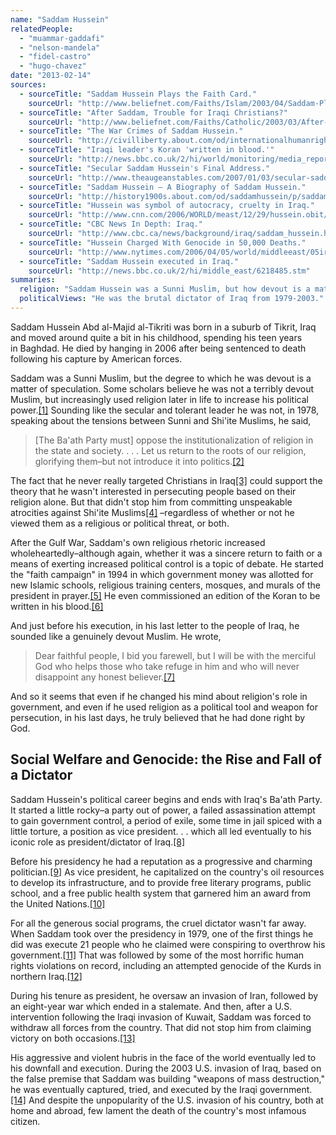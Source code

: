 ```yaml
---
name: "Saddam Hussein"
relatedPeople:
  - "muammar-gaddafi"
  - "nelson-mandela"
  - "fidel-castro"
  - "hugo-chavez"
date: "2013-02-14"
sources:
  - sourceTitle: "Saddam Hussein Plays the Faith Card."
    sourceUrl: "http://www.beliefnet.com/Faiths/Islam/2003/04/Saddam-Plays-The-Faith-Card.aspx"
  - sourceTitle: "After Saddam, Trouble for Iraqi Christians?"
    sourceUrl: "http://www.beliefnet.com/Faiths/Catholic/2003/03/After-Saddam-Trouble-For-Iraqi-Christians.aspx?p=1"
  - sourceTitle: "The War Crimes of Saddam Hussein."
    sourceUrl: "http://civilliberty.about.com/od/internationalhumanrights/p/saddam_hussein.htm"
  - sourceTitle: "Iraqi leader's Koran 'written in blood.'"
    sourceUrl: "http://news.bbc.co.uk/2/hi/world/monitoring/media_reports/941490.stm"
  - sourceTitle: "Secular Saddam Hussein's Final Address."
    sourceUrl: "http://www.theaugeanstables.com/2007/01/03/secular-saddam-husseins-final-address/"
  - sourceTitle: "Saddam Hussein – A Biography of Saddam Hussein."
    sourceUrl: "http://history1900s.about.com/od/saddamhussein/p/saddamhussein.htm"
  - sourceTitle: "Hussein was symbol of autocracy, cruelty in Iraq."
    sourceUrl: "http://www.cnn.com/2006/WORLD/meast/12/29/hussein.obit/index.html"
  - sourceTitle: "CBC News In Depth: Iraq."
    sourceUrl: "http://www.cbc.ca/news/background/iraq/saddam_hussein.html"
  - sourceTitle: "Hussein Charged With Genocide in 50,000 Deaths."
    sourceUrl: "http://www.nytimes.com/2006/04/05/world/middleeast/05iraq.html?pagewanted=all&_r=0"
  - sourceTitle: "Saddam Hussein executed in Iraq."
    sourceUrl: "http://news.bbc.co.uk/2/hi/middle_east/6218485.stm"
summaries:
  religion: "Saddam Hussein was a Sunni Muslim, but how devout is a matter of debate."
  politicalViews: "He was the brutal dictator of Iraq from 1979-2003."
---
```


Saddam Hussein Abd al-Majid al-Tikriti was born in a suburb of Tikrit, Iraq and moved around quite a bit in his childhood, spending his teen years in Baghdad. He died by hanging in 2006 after being sentenced to death following his capture by American forces.

Saddam was a Sunni Muslim, but the degree to which he was devout is a matter of speculation. Some scholars believe he was not a terribly devout Muslim, but increasingly used religion later in life to increase his political power.<a class="source-citation" href="#http%3A%2F%2Fwww.beliefnet.com%2FFaiths%2FIslam%2F2003%2F04%2FSaddam-Plays-The-Faith-Card.aspx" title="Saddam Hussein Plays the Faith Card.">[1]</a> Sounding like the secular and tolerant leader he was not, in 1978, speaking about the tensions between Sunni and Shi'ite Muslims, he said,

>[The Ba'ath Party must] oppose the institutionalization of religion in the state and society. . . . Let us return to the roots of our religion, glorifying them–but not introduce it into politics.<a class="source-citation" href="#http%3A%2F%2Fwww.beliefnet.com%2FFaiths%2FIslam%2F2003%2F04%2FSaddam-Plays-The-Faith-Card.aspx" title="Saddam Hussein Plays the Faith Card.">[2]</a>

The fact that he never really targeted Christians in Iraq<a class="source-citation" href="#http%3A%2F%2Fwww.beliefnet.com%2FFaiths%2FCatholic%2F2003%2F03%2FAfter-Saddam-Trouble-For-Iraqi-Christians.aspx%3Fp%3D1" title="After Saddam, Trouble for Iraqi Christians?">[3]</a> could support the theory that he wasn't interested in persecuting people based on their religion alone. But that didn't stop him from committing unspeakable atrocities against Shi'ite Muslims<a class="source-citation" href="#http%3A%2F%2Fcivilliberty.about.com%2Fod%2Finternationalhumanrights%2Fp%2Fsaddam_hussein.htm" title="The War Crimes of Saddam Hussein.">[4]</a> –regardless of whether or not he viewed them as a religious or political threat, or both.

After the Gulf War, Saddam's own religious rhetoric increased wholeheartedly–although again, whether it was a sincere return to faith or a means of exerting increased political control is a topic of debate. He started the "faith campaign" in 1994 in which government money was allotted for new Islamic schools, religious training centers, mosques, and murals of the president in prayer.<a class="source-citation" href="#http%3A%2F%2Fwww.beliefnet.com%2FFaiths%2FIslam%2F2003%2F04%2FSaddam-Plays-The-Faith-Card.aspx" title="Saddam Hussein Plays the Faith Card.">[5]</a> He even commissioned an edition of the Koran to be written in his blood.<a class="source-citation" href="#http%3A%2F%2Fnews.bbc.co.uk%2F2%2Fhi%2Fworld%2Fmonitoring%2Fmedia_reports%2F941490.stm" title="Iraqi leader&apos;s Koran &apos;written in blood.&apos;">[6]</a>

And just before his execution, in his last letter to the people of Iraq, he sounded like a genuinely devout Muslim. He wrote,

>Dear faithful people, I bid you farewell, but I will be with the merciful God who helps those who take refuge in him and who will never disappoint any honest believer.<a class="source-citation" href="#http%3A%2F%2Fwww.theaugeanstables.com%2F2007%2F01%2F03%2Fsecular-saddam-husseins-final-address%2F" title="Secular Saddam Hussein&apos;s Final Address.">[7]</a>

And so it seems that even if he changed his mind about religion's role in government, and even if he used religion as a political tool and weapon for persecution, in his last days, he truly believed that he had done right by God.


## Social Welfare and Genocide: the Rise and Fall of a Dictator

Saddam Hussein's political career begins and ends with Iraq's Ba'ath Party. It started a little rocky–a party out of power, a failed assassination attempt to gain government control, a period of exile, some time in jail spiced with a little torture, a position as vice president. . . which all led eventually to his iconic role as president/dictator of Iraq.<a class="source-citation" href="#http%3A%2F%2Fhistory1900s.about.com%2Fod%2Fsaddamhussein%2Fp%2Fsaddamhussein.htm" title="Saddam Hussein – A Biography of Saddam Hussein.">[8]</a>

Before his presidency he had a reputation as a progressive and charming politician.<a class="source-citation" href="#http%3A%2F%2Fwww.cnn.com%2F2006%2FWORLD%2Fmeast%2F12%2F29%2Fhussein.obit%2Findex.html" title="Hussein was symbol of autocracy, cruelty in Iraq.">[9]</a> As vice president, he capitalized on the country's oil resources to develop its infrastructure, and to provide free literary programs, public school, and a free public health system that garnered him an award from the United Nations.<a class="source-citation" href="#http%3A%2F%2Fwww.cbc.ca%2Fnews%2Fbackground%2Firaq%2Fsaddam_hussein.html" title="CBC News In Depth: Iraq.">[10]</a>

For all the generous social programs, the cruel dictator wasn't far away. When Saddam took over the presidency in 1979, one of the first things he did was execute 21 people who he claimed were conspiring to overthrow his government.<a class="source-citation" href="#http%3A%2F%2Fwww.cnn.com%2F2006%2FWORLD%2Fmeast%2F12%2F29%2Fhussein.obit%2Findex.html" title="Hussein was symbol of autocracy, cruelty in Iraq.">[11]</a> That was followed by some of the most horrific human rights violations on record, including an attempted genocide of the Kurds in northern Iraq.<a class="source-citation" href="#http%3A%2F%2Fwww.nytimes.com%2F2006%2F04%2F05%2Fworld%2Fmiddleeast%2F05iraq.html%3Fpagewanted%3Dall%26_r%3D0" title="Hussein Charged With Genocide in 50,000 Deaths.">[12]</a>

During his tenure as president, he oversaw an invasion of Iran, followed by an eight-year war which ended in a stalemate. And then, after a U.S. intervention following the Iraqi invasion of Kuwait, Saddam was forced to withdraw all forces from the country. That did not stop him from claiming victory on both occasions.<a class="source-citation" href="#http%3A%2F%2Fwww.cnn.com%2F2006%2FWORLD%2Fmeast%2F12%2F29%2Fhussein.obit%2Findex.html" title="Hussein was symbol of autocracy, cruelty in Iraq.">[13]</a>

His aggressive and violent hubris in the face of the world eventually led to his downfall and execution. During the 2003 U.S. invasion of Iraq, based on the false premise that Saddam was building "weapons of mass destruction," he was eventually captured, tried, and executed by the Iraqi government.<a class="source-citation" href="#http%3A%2F%2Fnews.bbc.co.uk%2F2%2Fhi%2Fmiddle_east%2F6218485.stm" title="Saddam Hussein executed in Iraq.">[14]</a> And despite the unpopularity of the U.S. invasion of his country, both at home and abroad, few lament the death of the country's most infamous citizen.